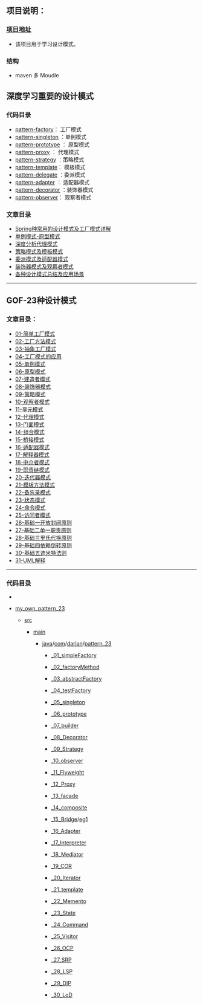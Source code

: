 ## 项目说明：

### [项目地址](<https://github.com/Darian1996/pattern>) 

- 该项目用于学习设计模式。



### 结构

- maven 多 Moudle

## 深度学习重要的设计模式

### 代码目录

- [pattern-factory](https://github.com/Darian1996/pattern/blob/master/pattern-facotry/)： 工厂模式 
- [pattern-singleton](https://github.com/Darian1996/pattern/blob/master/pattern-singleton/) ：单例模式
- [pattern-prototype](https://github.com/Darian1996/pattern/blob/master/pattern-prototype/) ： 原型模式
- [pattern-proxy](https://github.com/Darian1996/pattern/blob/master/pattern-proxy/) ： 代理模式
- [pattern-strategy](https://github.com/Darian1996/pattern/blob/master/pattern-strategy/) ：策略模式
- [pattern-template](https://github.com/Darian1996/pattern/blob/master/pattern-template/)： 模板模式
- [pattern-delegate](https://github.com/Darian1996/pattern/blob/master/pattern-delegate/) ：委派模式
- [pattern-adapter](https://github.com/Darian1996/pattern/blob/master/pattern-adapter/) ： 适配器模式
- [pattern-decorator](https://github.com/Darian1996/pattern/blob/master/pattern-decorator/) ：装饰器模式
- [pattern-observer](https://github.com/Darian1996/pattern/blob/master/pattern-observer/)： 观察者模式

### 文章目录

- [Spring种常用的设计模式及工厂模式详解](https://darian1996.github.io/other_video/GP-Tom_pattern/20180304-Spring%E7%A7%8D%E5%B8%B8%E7%94%A8%E7%9A%84%E8%AE%BE%E8%AE%A1%E6%A8%A1%E5%BC%8F%E5%8F%8A%E5%B7%A5%E5%8E%82%E6%A8%A1%E5%BC%8F%E8%AF%A6%E8%A7%A3/) 
- [单例模式-原型模式](https://darian1996.github.io/other_video/GP-Tom_pattern/20180307-%E5%8D%95%E4%BE%8B%E6%A8%A1%E5%BC%8F-%E5%8E%9F%E5%9E%8B%E6%A8%A1%E5%BC%8F/) 
- [深度分析代理模式](https://darian1996.github.io/other_video/GP-Tom_pattern/20180310-%E6%B7%B1%E5%BA%A6%E5%88%86%E6%9E%90%E4%BB%A3%E7%90%86%E6%A8%A1%E5%BC%8F/) 
- [策略模式及模板模式](https://darian1996.github.io/other_video/GP-Tom_pattern/20180311-%E7%AD%96%E7%95%A5%E6%A8%A1%E5%BC%8F%E5%8F%8A%E6%A8%A1%E6%9D%BF%E6%A8%A1%E5%BC%8F/) 
- [委派模式及适配器模式](https://darian1996.github.io/other_video/GP-Tom_pattern/20180314-%E5%A7%94%E6%B4%BE%E6%A8%A1%E5%BC%8F%E5%8F%8A%E9%80%82%E9%85%8D%E5%99%A8%E6%A8%A1%E5%BC%8F/) 
- [装饰器模式及观察者模式](https://darian1996.github.io/other_video/GP-Tom_pattern/20180317-%E8%A3%85%E9%A5%B0%E5%99%A8%E6%A8%A1%E5%BC%8F%E5%8F%8A%E8%A7%82%E5%AF%9F%E8%80%85%E6%A8%A1%E5%BC%8F/) 
- [各种设计模式总结及应用场景](https://darian1996.github.io/other_video/GP-Tom_pattern/20180318-%E5%90%84%E7%A7%8D%E8%AE%BE%E8%AE%A1%E6%A8%A1%E5%BC%8F%E6%80%BB%E7%BB%93%E5%8F%8A%E5%BA%94%E7%94%A8%E5%9C%BA%E6%99%AF/) 



---

## GOF-23种设计模式

### 文章目录：

- [01-简单工厂模式](https://darian1996.github.io/other_video/23_设计模式/01-简单工厂模式)
- [02-工厂方法模式](https://darian1996.github.io/other_video/23_设计模式/02-工厂方法模式)
- [03-抽象工厂模式](https://darian1996.github.io/other_video/23_设计模式/03-抽象工厂模式)
- [04-工厂模式的应用](https://darian1996.github.io/other_video/23_设计模式/04-工厂模式的应用)
- [05-单例模式](https://darian1996.github.io/other_video/23_设计模式/05-单例模式)
- [06-原型模式](https://darian1996.github.io/other_video/23_设计模式/06-原型模式)
- [07-建造者模式](https://darian1996.github.io/other_video/23_设计模式/07-建造者模式)
- [08-装饰器模式](https://darian1996.github.io/other_video/23_设计模式/08-装饰器模式)
- [09-策略模式](https://darian1996.github.io/other_video/23_设计模式/09-策略模式)
- [10-观察者模式](https://darian1996.github.io/other_video/23_设计模式/10-观察者模式)
- [11-享元模式](https://darian1996.github.io/other_video/23_设计模式/11-享元模式)
- [12-代理模式](https://darian1996.github.io/other_video/23_设计模式/12-代理模式)
- [13-门面模式](https://darian1996.github.io/other_video/23_设计模式/13-门面模式)
- [14-组合模式](https://darian1996.github.io/other_video/23_设计模式/14-组合模式)
- [15-桥接模式](https://darian1996.github.io/other_video/23_设计模式/15-桥接模式)
- [16-适配器模式](https://darian1996.github.io/other_video/23_设计模式/16-适配器模式)
- [17-解释器模式](https://darian1996.github.io/other_video/23_设计模式/17-解释器模式)
- [18-中介者模式](https://darian1996.github.io/other_video/23_设计模式/18-中介者模式)
- [19-职责链模式](https://darian1996.github.io/other_video/23_设计模式/19-职责链模式)
- [20-迭代器模式](https://darian1996.github.io/other_video/23_设计模式/20-迭代器模式)
- [21-模板方法模式](https://darian1996.github.io/other_video/23_设计模式/21-模板方法模式)
- [22-备忘录模式](https://darian1996.github.io/other_video/23_设计模式/22-备忘录模式)
- [23-状态模式](https://darian1996.github.io/other_video/23_设计模式/23-状态模式)
- [24-命令模式](https://darian1996.github.io/other_video/23_设计模式/24-命令模式)
- [25-访问者模式](https://darian1996.github.io/other_video/23_设计模式/25-访问者模式)
- [26-基础一开放封闭原则](https://darian1996.github.io/other_video/23_设计模式/26-基础一开放封闭原则)
- [27-基础二单一职责原则](https://darian1996.github.io/other_video/23_设计模式/27-基础二单一职责原则)
- [28-基础三里氏代换原则](https://darian1996.github.io/other_video/23_设计模式/28-基础三里氏代换原则)
- [29-基础四依赖倒转原则](https://darian1996.github.io/other_video/23_设计模式/29-基础四依赖倒转原则)
- [30-基础五迪米特法则](https://darian1996.github.io/other_video/23_设计模式/30-基础五迪米特法则)
- [31-UML解释](https://darian1996.github.io/other_video/23_设计模式/31-UML解释)

------

### 代码目录

- 

- [my_own_pattern_23](https://github.com/Darian1996/pattern/tree/master/my_own_pattern_23) 

  - [src](https://github.com/Darian1996/pattern/tree/master/my_own_pattern_23/src) 

    - [main](https://github.com/Darian1996/pattern/tree/master/my_own_pattern_23/src/main) 

      - [java](https://github.com/Darian1996/pattern/tree/master/my_own_pattern_23/src/main/java)/[com](https://github.com/Darian1996/pattern/tree/master/my_own_pattern_23/src/main/java/com)/[darian](https://github.com/Darian1996/pattern/tree/master/my_own_pattern_23/src/main/java/com/darian)/[pattern_23](https://github.com/Darian1996/pattern/tree/master/my_own_pattern_23/src/main/java/com/darian/pattern_23) 

        - [_01_simpleFactory](https://github.com/Darian1996/pattern/tree/master/my_own_pattern_23/src/main/java/com/darian/pattern_23/_01_simpleFactory) 

        - [_02_factoryMethod](https://github.com/Darian1996/pattern/tree/master/my_own_pattern_23/src/main/java/com/darian/pattern_23/_02_factoryMethod) 
        - [_03_abstractFactory](https://github.com/Darian1996/pattern/tree/master/my_own_pattern_23/src/main/java/com/darian/pattern_23/_03_abstractFactory) 
        - [_04_testFactory](https://github.com/Darian1996/pattern/tree/master/my_own_pattern_23/src/main/java/com/darian/pattern_23/_04_testFactory) 
        - [_05_singleton](https://github.com/Darian1996/pattern/tree/master/my_own_pattern_23/src/main/java/com/darian/pattern_23/_05_singleton) 
        - [_06_prototype](https://github.com/Darian1996/pattern/tree/master/my_own_pattern_23/src/main/java/com/darian/pattern_23/_06_prototype) 
        - [_07_builder](https://github.com/Darian1996/pattern/tree/master/my_own_pattern_23/src/main/java/com/darian/pattern_23/_07_builder) 
        - [_08_Decorator](https://github.com/Darian1996/pattern/tree/master/my_own_pattern_23/src/main/java/com/darian/pattern_23/_08_Decorator)  
        - [_09_Strategy](https://github.com/Darian1996/pattern/tree/master/my_own_pattern_23/src/main/java/com/darian/pattern_23/_09_Strategy) 
        - [_10_observer](https://github.com/Darian1996/pattern/tree/master/my_own_pattern_23/src/main/java/com/darian/pattern_23/_10_observer)    
        - [_11_Flyweight](https://github.com/Darian1996/pattern/tree/master/my_own_pattern_23/src/main/java/com/darian/pattern_23/_11_Flyweight)    
        - [_12_Proxy](https://github.com/Darian1996/pattern/tree/master/my_own_pattern_23/src/main/java/com/darian/pattern_23/_12_Proxy)    
        - [_13_facade](https://github.com/Darian1996/pattern/tree/master/my_own_pattern_23/src/main/java/com/darian/pattern_23/_13_facade)     
        - [_14_composite](https://github.com/Darian1996/pattern/tree/master/my_own_pattern_23/src/main/java/com/darian/pattern_23/_14_composite)     
        - [_15_Bridge](https://github.com/Darian1996/pattern/tree/master/my_own_pattern_23/src/main/java/com/darian/pattern_23/_15_Bridge)/[eg1](https://github.com/Darian1996/pattern/tree/master/my_own_pattern_23/src/main/java/com/darian/pattern_23/_15_Bridge/eg1) 
        - [_16_Adapter](https://github.com/Darian1996/pattern/tree/master/my_own_pattern_23/src/main/java/com/darian/pattern_23/_16_Adapter) 
        - [_17_Interpreter](https://github.com/Darian1996/pattern/tree/master/my_own_pattern_23/src/main/java/com/darian/pattern_23/_17_Interpreter)    
        - [_18_Mediator](https://github.com/Darian1996/pattern/tree/master/my_own_pattern_23/src/main/java/com/darian/pattern_23/_18_Mediator)  
        - [_19_COR](https://github.com/Darian1996/pattern/tree/master/my_own_pattern_23/src/main/java/com/darian/pattern_23/_19_COR)    
        - [_20_Iterator](https://github.com/Darian1996/pattern/tree/master/my_own_pattern_23/src/main/java/com/darian/pattern_23/_20_Iterator)   
        - [_21_template](https://github.com/Darian1996/pattern/tree/master/my_own_pattern_23/src/main/java/com/darian/pattern_23/_21_template)     
        - [_22_Memento](https://github.com/Darian1996/pattern/tree/master/my_own_pattern_23/src/main/java/com/darian/pattern_23/_22_Memento)   
        - [_23_State](https://github.com/Darian1996/pattern/tree/master/my_own_pattern_23/src/main/java/com/darian/pattern_23/_23_State)   
        - [_24_Command](https://github.com/Darian1996/pattern/tree/master/my_own_pattern_23/src/main/java/com/darian/pattern_23/_24_Command)  
        - [_25_Visitor](https://github.com/Darian1996/pattern/tree/master/my_own_pattern_23/src/main/java/com/darian/pattern_23/_25_Visitor)    
        - [_26_OCP](https://github.com/Darian1996/pattern/tree/master/my_own_pattern_23/src/main/java/com/darian/pattern_23/_26_OCP) 
        - [_27_SRP](https://github.com/Darian1996/pattern/tree/master/my_own_pattern_23/src/main/java/com/darian/pattern_23/_27_SRP) 
        - [_28_LSP](https://github.com/Darian1996/pattern/tree/master/my_own_pattern_23/src/main/java/com/darian/pattern_23/_28_LSP) 
        - [_29_DIP](https://github.com/Darian1996/pattern/tree/master/my_own_pattern_23/src/main/java/com/darian/pattern_23/_29_DIP)    
        - [_30_LoD](https://github.com/Darian1996/pattern/tree/master/my_own_pattern_23/src/main/java/com/darian/pattern_23/_30_LoD)     












